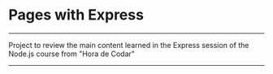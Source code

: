 # Pages with Express

<hr/>

Project to review the main content learned in the Express session of the Node.js course from "Hora de Codar"

<hr/>
